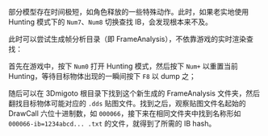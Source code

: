 部分模型存在时间极短，如角色释放的一些特殊动作。此时，如果老实地使用 Hunting 模式下的 `Num7`、`Num8` 切换查找 IB，会发现根本来不及。

此时可以尝试生成帧分析目录（即 FrameAnalysis），不依靠游戏的实时渲染查找：

首先在游戏中，按下 `Num0` 打开 Hunting 模式，然后按下 `Num+` 以重置当前 Hunting，等待目标物体出现的一瞬间按下 `F8` 以 dump 之；

随后可以在 3Dmigoto 根目录下找到这个新生成的 FrameAnalysis 文件夹，然后翻找目标物体可能对应的 `.dds` 贴图文件。找到之后，观察贴图文件名起始的 DrawCall 六位十进制数，如 `000066`，接下来在相同文件夹中找到名称形如 `000066-ib=1234abcd... .txt` 的文件，就得到了所需的 IB hash。
